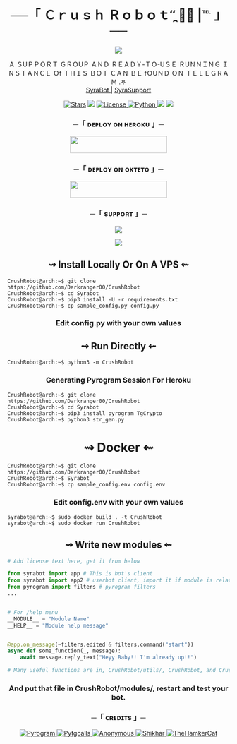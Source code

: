 
<h1 align="center">
   ──「 Ｃｒｕｓｈ Ｒｏｂｏｔ“̯ 🐼💗 |℡ 」── 

</h1>

<p align="center">
  <img src="https://te.legra.ph/file/a54760fc48c940cdfeae9.jpg">
</p>

<p align="center">
    Ａ ＳUＰＰＯＲＴ ＧＲＯUＰ ＡＮＤ ＲＥＡＤＹ-ＴＯ-UＳＥ ＲUＮＮＩＮＧ ＩＮＳＴＡＮＣＥ Ｏf ＴＨＩＳ ＢＯＴ ＣＡＮ ＢＥ fＯUＮＤ ＯＮ ＴＥＬＥＧＲＡＭ .𖤐 <br>
    <a href="https://t.me/crush_managmentbot"> SyraBot </a> | 
    <a href="https://t.me/CrushBotSupport"> SyraSupport </a>
</p>

<p align="center">
<a href="https://github.com/Darkranger00/CrushRobot/stargazers"><img src="https://img.shields.io/github/stars/Darkranger00/CrushRobot?color=black&logo=github&logoColor=black&style=for-the-badge" alt="Stars" /></a>
<a href="https://github.com/Darkranger00/CrushRobot/network/members"> <img src="https://img.shields.io/github/forks/Darkranger00/CrushRobot?color=black&logo=github&logoColor=black&style=for-the-badge" /></a>
<a href="https://github.com/Darkranger00/CrushRobot/blob/main/LICENSE"> <img src="https://img.shields.io/badge/License-MIT-blueviolet?style=for-the-badge" alt="License" /> </a>
<a href="https://www.python.org/"> <img src="https://img.shields.io/badge/Written%20in-Python-orange?style=for-the-badge&logo=python" alt="Python" /> </a>
<a href="https://pypi.org/project/Pyrogram/"> <img src="https://img.shields.io/pypi/v/pyrogram?color=yellow&label=pyrogram&logo=python&logoColor=green&style=for-the-badge" /></a>
<a href="https://Darkranger00/CrushRobot/commits/Darkranger00"> <img src="https://img.shields.io/github/last-commit/Darkranger00/CrushRobot?color=blue&logo=github&logoColor=green&style=for-the-badge" /></a> 
</p>

<h3 align="center">
    ─「 ᴅᴇᴩʟᴏʏ ᴏɴ ʜᴇʀᴏᴋᴜ 」─
</h3>

<p align="center"><a href="https://dashboard.heroku.com/new?template=https://github.com/Darkranger00/CrushRobot"> <img src="https://img.shields.io/badge/Deploy%20On%20Heroku-black?style=for-the-badge&logo=heroku" width="220" height="38.45"/></a></p>


<h3 align="center">
    ─「 ᴅᴇᴩʟᴏʏ ᴏɴ ᴏᴋᴛᴇᴛᴏ 」─
</h3>

<p align="center"><a href="https://cloud.okteto.com/deploy?repository=https://github.com/Darkranger00/CrushRobot"><img src="https://img.shields.io/badge/Deploy%20On%20Okteto-black?style=for-the-badge&logo=Okteto" width="220" height="38.45"/></a></p>

<h3 align="center">
    ─「 sᴜᴩᴩᴏʀᴛ 」─
</h3>

<p align="center">
<a href="https://telegram.me/CrushBotSupport"><img src="https://img.shields.io/badge/-Support%20Group-blue.svg?style=for-the-badge&logo=Telegram"></a>
</p>

<p align="center">
<a href="https://telegram.me/aadilllll"><img src="https://img.shields.io/badge/%20YOUR CRUSH-blue.svg?style=for-the-badge&logo=Telegram"></a>
</p>
<h2 align="center"> 
   ⇝ Install Locally Or On A VPS ⇜
</h2>

```console
CrushRobot@arch:~$ git clone https://github.com/Darkranger00/CrushRobot
CrushRobot@arch:~$ cd Syrabot
CrushRobot@arch:~$ pip3 install -U -r requirements.txt
CrushRobot@arch:~$ cp sample_config.py config.py
```
 
<h3 align="center"> 
    Edit <b>config.py</b> with your own values
</h3>

<h2 align="center"> 
   ⇝ Run Directly ⇜
</h2>

```console
CrushRobot@arch:~$ python3 -m CrushRobot
```

<h3 align="center"> 
   Generating Pyrogram Session For Heroku
</h3>

```console
CrushRobot@arch:~$ git clone https://github.com/Darkranger00/CrushRobot
CrushRobot@arch:~$ cd Syrabot
CrushRobot@arch:~$ pip3 install pyrogram TgCrypto
CrushRobot@arch:~$ python3 str_gen.py
```

<h1 align="center"> 
   ⇝ Docker ⇜
</h1>

```console
CrushRobot@arch:~$ git clone https://github.com/Darkranger00/CrushRobot
CrushRobot@arch:~$ Syrabot
CrushRobot@arch:~$ cp sample_config.env config.env
```

<h3 align="center"> 
    Edit <b> config.env </b> with your own values
</h3>

```console
syrabot@arch:~$ sudo docker build . -t CrushRobot
syrabot@arch:~$ sudo docker run CrushRobot
```

<h2 align="center"> 
   ⇝ Write new modules ⇜
</h2>

```py
# Add license text here, get it from below

from syrabot import app # This is bot's client
from syrabot import app2 # userbot client, import it if module is related to userbot
from pyrogram import filters # pyrogram filters
...


# For /help menu
__MODULE__ = "Module Name"
__HELP__ = "Module help message"


@app.on_message(~filters.edited & filters.command("start"))
async def some_function(_, message):
    await message.reply_text("Heyy Baby!! I'm already up!!")

# Many useful functions are in, CrushRobot/utils/, CrushRobot, and CrushRobot/core/
```

<h3 align="center"> 
   And put that file in CrushRobot/modules/, restart and test your bot.
</h3>
<h3 align="center">
    ─「 ᴄʀᴇᴅɪᴛs 」─
</h3>

<p align="center">
<a href="https://github.com/pyrogram/pyrogram"> <img src="https://img.shields.io/badge/Pyrogram-black?style=for-the-badge&logo=github" alt="Pyrogram" /> </a>
<a href="https://github.com/pytgcalls/pytgcalls"> <img src="https://img.shields.io/badge/PyTgCalls-black?style=for-the-badge&logo=github" alt="Pytgcalls" /> </a>
<a href="https://github.com/Darkranger00"> <img src="https://img.shields.io/badge/Darkranger-black?style=for-the-badge&logo=github" alt="Anonymous" /> </a>
<a href="https://github.com/darkrager"> <img src="https://img.shields.io/badge/AAdil-black?style=for-the-badge&logo=github" alt="Shikhar" /> </a>
<a href="https://github.com/TheHamkerCat"> <img src="https://img.shields.io/badge/TheHamkerCat-black?style=for-the-badge&logo=github" alt="TheHamkerCat" /> </a>
</p>

